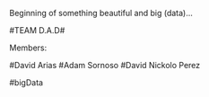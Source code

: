 
Beginning of something beautiful and big (data)...

#TEAM D.A.D#

Members:

#David Arias
#Adam Sornoso
#David Nickolo Perez

#bigData
